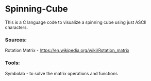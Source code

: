 # Spinning-Cube
This is a C language code to visualize a spinning cube using just ASCII characters. 

### Sources:  
Rotation Matrix - https://en.wikipedia.org/wiki/Rotation_matrix

### Tools: 
Symbolab - to solve the matrix operations and functions 
